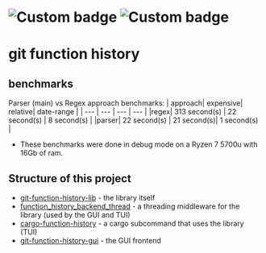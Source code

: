 # ![Custom badge](https://img.shields.io/endpoint?color=green&url=https%3A%2F%2Fraw.githubusercontent.com%2Fmendelsshop%2Fgit_function_history%2Fstats%2Floc.json) ![Custom badge](https://img.shields.io/endpoint?color=green&url=https%3A%2F%2Fraw.githubusercontent.com%2Fmendelsshop%2Fgit_function_history%2Fstats%2Fdownloads.json)

# git function history

## benchmarks

Parser (main) vs Regex approach benchmarks:
| approach| expensive| relative| date-range |
| --- | --- | --- | --- |
|regex| 313 second(s) | 22 second(s) | 8 second(s) |
|parser| 22 second(s) | 21 second(s)| 1 second(s) |

* These benchmarks were done in debug mode on a Ryzen 7 5700u with 16Gb of ram.

## Structure of this project

* [git-function-history-lib](https://github.com/mendelsshop/git_function_history/tree/main/git-function-history-lib) - the library itself
* [function_history_backend_thread](https://github.com/mendelsshop/git_function_history/tree/main/function_history_backend_thread) - a threading middleware for the library (used by the GUI and TUI)
* [cargo-function-history](https://github.com/mendelsshop/git_function_history/tree/main/cargo-function-history) - a cargo subcommand that uses the library (TUI)
* [git-function-history-gui](https://github.com/mendelsshop/git_function_history/tree/main/git-function-history-gui) - the GUI frontend
